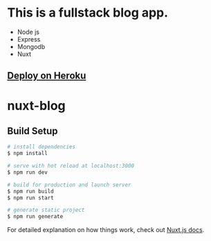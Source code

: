 # This is a fullstack blog app.
 - Node js
- Express
- Mongodb
- Nuxt


## [Deploy on Heroku](https://sieugene-nuxt-blog.herokuapp.com/)



# nuxt-blog

## Build Setup

```bash
# install dependencies
$ npm install

# serve with hot reload at localhost:3000
$ npm run dev

# build for production and launch server
$ npm run build
$ npm run start

# generate static project
$ npm run generate
```

For detailed explanation on how things work, check out [Nuxt.js docs](https://nuxtjs.org).
